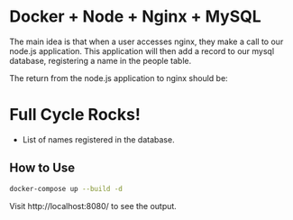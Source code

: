 # Docker + Node + Nginx + MySQL

The main idea is that when a user accesses nginx, they make a call to our node.js application. This application will then add a record to our mysql database, registering a name in the people table.

The return from the node.js application to nginx should be:

<h1>Full Cycle Rocks!</h1>

- List of names registered in the database.

## How to Use

```bash
docker-compose up --build -d
```

Visit http://localhost:8080/ to see the output.